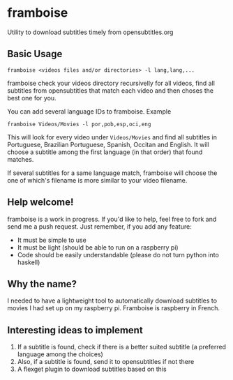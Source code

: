 framboise
=========

Utility to download subtitles timely from opensubtitles.org

Basic Usage
------------

	framboise <videos files and/or directories> -l lang,lang,...

framboise check your videos directory recursivelly for all videos, find 
all subtitles from opensubtitles that match each video and then choses 
the best one for you.

You can add several language IDs to framboise. Example

	framboise Videos/Movies -l por,pob,esp,oci,eng

This will look for every video under `Videos/Movies` and find all 
subtitles in Portuguese, Brazilian Portuguese, Spanish, Occitan and 
English. It will choose a subtitle among the first language (in that 
order) that found matches. 

If several subtitles for a same language match, framboise will choose 
the one of which's filename is more similar to your video filename.

Help welcome!
-------------

framboise is a work in progress. If you'd like to help, feel free to 
fork and send me a push request. Just remember, if you add any feature:

- It must be simple to use 
- It must be light (should be able to run on a raspberry pi) 
- Code should be easily understandable (please do not turn python into 
  haskell)

Why the name?
-------------

I needed to have a lightweight tool to automatically download subtitles 
to movies I had set up on my raspberry pi. Framboise is raspberry in French.

Interesting ideas to implement
------------------------------

1. If a subtitle is found, check if there is a better suited subtitle (a 
   preferred language among the choices)
2. Also, if a subtitle is found, send it to opensubtitles if not there
3. A flexget plugin to download subtitles based on this

